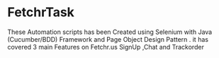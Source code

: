 # FetchrTask
These Automation scripts has been Created using Selenium with Java (Cucumber/BDD) Framework and Page Object Design Pattern . it has covered 3 main Features on Fetchr.us  SignUp ,Chat and Trackorder

